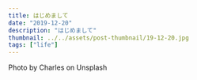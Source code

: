 ```yaml
---
title: はじめまして
date: "2019-12-20"
description: "はじめまして"
thumbnail: ../../assets/post-thumbnail/19-12-20.jpg
tags: ["life"]
---
```




Photo by Charles on Unsplash